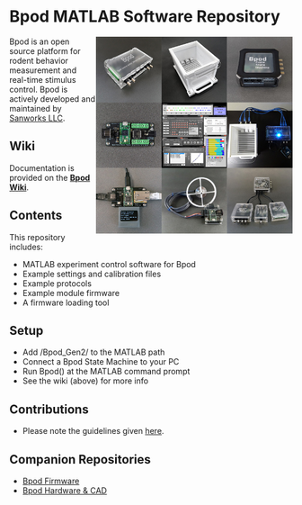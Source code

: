 # Bpod MATLAB Software Repository

<img align="right" src="Assets/Bitmap/Bpod_Welcome.jpg" width="350px">Bpod is an open source platform for rodent behavior measurement and real-time stimulus control. Bpod is actively developed and maintained by [Sanworks LLC](https://sanworks.io/).

## Wiki

Documentation is provided on the [**Bpod Wiki**](https://sanworks.github.io/Bpod_Wiki/).

## Contents ##

This repository includes:
* MATLAB experiment control software for Bpod
* Example settings and calibration files
* Example protocols
* Example module firmware
* A firmware loading tool

## Setup ##

* Add /Bpod_Gen2/ to the MATLAB path
* Connect a Bpod State Machine to your PC
* Run Bpod() at the MATLAB command prompt
* See the wiki (above) for more info

## Contributions ##
* Please note the guidelines given [here](/CONTRIBUTING%20README.txt).

## Companion Repositories ##
* [Bpod Firmware](https://sanworks.github.io/Bpod_Wiki/install-and-update/firmware-repo-list/)<br>
* [Bpod Hardware & CAD](https://github.com/sanworks/Bpod-CAD)